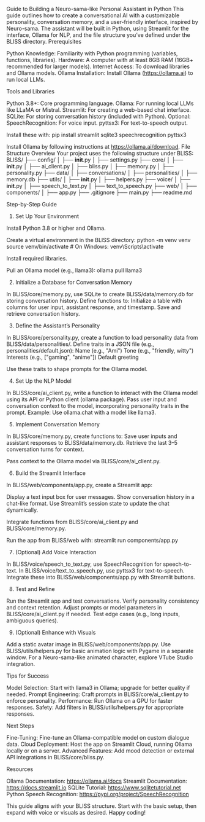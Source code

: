 Guide to Building a Neuro-sama-like Personal Assistant in Python
This guide outlines how to create a conversational AI with a customizable personality, conversation memory, and a user-friendly interface, inspired by Neuro-sama. The assistant will be built in Python, using Streamlit for the interface, Ollama for NLP, and the file structure you’ve defined under the BLISS directory.
Prerequisites

Python Knowledge: Familiarity with Python programming (variables, functions, libraries).
Hardware: A computer with at least 8GB RAM (16GB+ recommended for larger models).
Internet Access: To download libraries and Ollama models.
Ollama Installation: Install Ollama (https://ollama.ai) to run local LLMs.

Tools and Libraries

Python 3.8+: Core programming language.
Ollama: For running local LLMs like LLaMA or Mistral.
Streamlit: For creating a web-based chat interface.
SQLite: For storing conversation history (included with Python).
Optional:
SpeechRecognition: For voice input.
pyttsx3: For text-to-speech output.



Install these with:
pip install streamlit sqlite3 speechrecognition pyttsx3

Install Ollama by following instructions at https://ollama.ai/download.
File Structure Overview
Your project uses the following structure under BLISS:
BLISS/
├── config/
│   ├── __init__.py
│   ├── settings.py
├── core/
│   ├── __init__.py
│   ├── ai_client.py
│   ├── bliss.py
│   ├── memory.py
│   ├── personality.py
├── data/
│   ├── conversations/
│   ├── personalities/
│   ├── memory.db
├── utils/
│   ├── __init__.py
│   ├── helpers.py
├── voice/
│   ├── __init__.py
│   ├── speech_to_text.py
│   ├── text_to_speech.py
├── web/
│   ├── components/
│   ├── app.py
├── .gitignore
├── main.py
├── readme.md

Step-by-Step Guide
1. Set Up Your Environment

Install Python 3.8 or higher and Ollama.

Create a virtual environment in the BLISS directory:
python -m venv venv
source venv/bin/activate  # On Windows: venv\Scripts\activate


Install required libraries.

Pull an Ollama model (e.g., llama3):
ollama pull llama3



2. Initialize a Database for Conversation Memory

In BLISS/core/memory.py, use SQLite to create BLISS/data/memory.db for storing conversation history.
Define functions to:
Initialize a table with columns for user input, assistant response, and timestamp.
Save and retrieve conversation history.



3. Define the Assistant’s Personality

In BLISS/core/personality.py, create a function to load personality data from BLISS/data/personalities/.
Define traits in a JSON file (e.g., personalities/default.json):
Name (e.g., "Ami")
Tone (e.g., "friendly, witty")
Interests (e.g., ["gaming", "anime"])
Default greeting


Use these traits to shape prompts for the Ollama model.

4. Set Up the NLP Model

In BLISS/core/ai_client.py, write a function to interact with the Ollama model using its API or Python client (ollama package).
Pass user input and conversation context to the model, incorporating personality traits in the prompt.
Example: Use ollama.chat with a model like llama3.

5. Implement Conversation Memory

In BLISS/core/memory.py, create functions to:
Save user inputs and assistant responses to BLISS/data/memory.db.
Retrieve the last 3–5 conversation turns for context.


Pass context to the Ollama model via BLISS/core/ai_client.py.

6. Build the Streamlit Interface

In BLISS/web/components/app.py, create a Streamlit app:

Display a text input box for user messages.
Show conversation history in a chat-like format.
Use Streamlit’s session state to update the chat dynamically.


Integrate functions from BLISS/core/ai_client.py and BLISS/core/memory.py.

Run the app from BLISS/web with:
streamlit run components/app.py



7. (Optional) Add Voice Interaction

In BLISS/voice/speech_to_text.py, use SpeechRecognition for speech-to-text.
In BLISS/voice/text_to_speech.py, use pyttsx3 for text-to-speech.
Integrate these into BLISS/web/components/app.py with Streamlit buttons.

8. Test and Refine

Run the Streamlit app and test conversations.
Verify personality consistency and context retention.
Adjust prompts or model parameters in BLISS/core/ai_client.py if needed.
Test edge cases (e.g., long inputs, ambiguous queries).

9. (Optional) Enhance with Visuals

Add a static avatar image in BLISS/web/components/app.py.
Use BLISS/utils/helpers.py for basic animation logic with Pygame in a separate window.
For a Neuro-sama-like animated character, explore VTube Studio integration.

Tips for Success

Model Selection: Start with llama3 in Ollama; upgrade for better quality if needed.
Prompt Engineering: Craft prompts in BLISS/core/ai_client.py to enforce personality.
Performance: Run Ollama on a GPU for faster responses.
Safety: Add filters in BLISS/utils/helpers.py for appropriate responses.

Next Steps

Fine-Tuning: Fine-tune an Ollama-compatible model on custom dialogue data.
Cloud Deployment: Host the app on Streamlit Cloud, running Ollama locally or on a server.
Advanced Features: Add mood detection or external API integrations in BLISS/core/bliss.py.

Resources

Ollama Documentation: https://ollama.ai/docs
Streamlit Documentation: https://docs.streamlit.io
SQLite Tutorial: https://www.sqlitetutorial.net
Python Speech Recognition: https://pypi.org/project/SpeechRecognition

This guide aligns with your BLISS structure. Start with the basic setup, then expand with voice or visuals as desired. Happy coding!